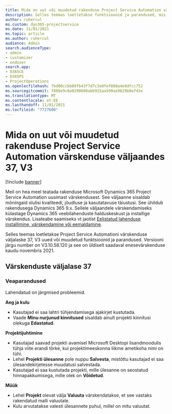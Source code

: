 ```yaml
---
title: Mida on uut või muudetud rakenduse Project Service Automation värskenduse väljaandes 37, V3
description: Selles teemas loetletakse funktsioonid ja parandused, mis on saadaval rakenduse Microsoft Dynamics 365 Project Service Automation värskenduse väljaandes 37, V3.
author: ruhercul
ms.custom: dyn365-projectservice
ms.date: 11/01/2021
ms.topic: article
ms.author: ruhercul
audience: Admin
search.audienceType:
- admin
- customizer
- enduser
search.app:
- D365CE
- D365PS
- ProjectOperations
ms.openlocfilehash: 7bd00ccbb09fb43f7d7c3e0fef888a4e9dfcc752
ms.sourcegitcommit: f888e9c6e0290608abb915aa599ae9629b0efd3e
ms.translationtype: MT
ms.contentlocale: et-EE
ms.lasthandoff: 11/01/2021
ms.locfileid: "7727600"
---
```

# <a name="whats-new-or-changed-in-project-service-automation-update-release-37-v3"></a>Mida on uut või muudetud rakenduse Project Service Automation värskenduse väljaandes 37, V3

[!include [banner](../includes/psa-now-project-operations.md)]

Meil on hea meel teatada rakenduse Microsoft Dynamics 365 Project Service Automation uusimast värskendusest. See väljaanne sisaldab mõningaid olulisi kvaliteedi, jõudluse ja kasutatavuse täiustusi. See ühildub rakendusega Dynamics 365 9.x. Sellele väljaandele värskendamiseks külastage Dynamics 365 veebilahenduste halduskeskust ja installige värskendus. Lisateabe saamiseks vt jaotist [Eelistatud lahenduse installimine, värskendamine või eemaldamine](/power-platform/admin/install-remove-preferred-solution).

Selles teemas loetletakse Project Service Automationi värskenduse väljalaske 37, V3 uued või muudetud funktsioonid ja parandused. Versiooni järgu number on V3.10.58.120 ja see on üldiselt saadaval enesevärskenduse kaudu novembris 2021.

## <a name="update-release-37"></a>Värskenduste väljalase 37

### <a name="bug-fixes"></a>Veaparandused

Lahendatud on järgmised probleemid.

**Aeg ja kulu**
- Kasutajad ei saa lahtri tühjendamisega ajakirjet kustutada.
- Vaade **Minu nurjunud kinnitused** sisaldab ainult projekti kinnitusi olekuga **Edastatud**.

**Projektijuhtimine**
- Kasutajad saavad projekti avamisel Microsoft Desktopi lisandmoodulis tühja viite erandi tõrke, kui projektimeeskonna liikme ametikoha nimi on tühi.
- Lehel **Projekti ülesanne** pole nuppu **Salvesta**, mistõttu kasutajad ei saa ülesandekirjetesse muudatusi salvestada.
- Kasutajad ei saa kustutada projekti, mille ülesanne on seostatud hinnapakkumisega, mille olek on **Võidetud**.

**Müük**
- Lehel **Projekt** olevat välja **Valuuta** värskendatakse, et see vastaks rakendatud malli valuutale.
- Kulu arvutatakse valesti ülesannete puhul, millel on mitu valuutat.
